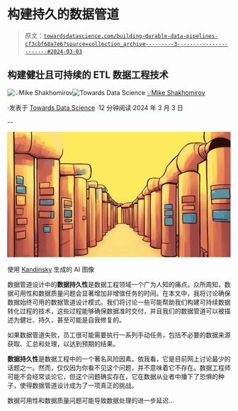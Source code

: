 # 构建持久的数据管道

> 原文：[`towardsdatascience.com/building-durable-data-pipelines-cf3cbf68a7e6?source=collection_archive---------3-----------------------#2024-03-03`](https://towardsdatascience.com/building-durable-data-pipelines-cf3cbf68a7e6?source=collection_archive---------3-----------------------#2024-03-03)

## 构建健壮且可持续的 ETL 数据工程技术

[](https://mshakhomirov.medium.com/?source=post_page---byline--cf3cbf68a7e6--------------------------------)![💡Mike Shakhomirov](https://mshakhomirov.medium.com/?source=post_page---byline--cf3cbf68a7e6--------------------------------)[](https://towardsdatascience.com/?source=post_page---byline--cf3cbf68a7e6--------------------------------)![Towards Data Science](https://towardsdatascience.com/?source=post_page---byline--cf3cbf68a7e6--------------------------------) [💡Mike Shakhomirov](https://mshakhomirov.medium.com/?source=post_page---byline--cf3cbf68a7e6--------------------------------)

·发表于 [Towards Data Science](https://towardsdatascience.com/?source=post_page---byline--cf3cbf68a7e6--------------------------------) ·12 分钟阅读·2024 年 3 月 3 日

--

![](img/9477e71d20a799323560cfb603375e37.png)

使用 [Kandinsky](https://github.com/ai-forever/Kandinsky-2) 生成的 AI 图像

数据管道设计中的**数据持久性**是数据工程领域一个广为人知的痛点。众所周知，数据可用性和数据质量问题会显著增加非增值任务的时间。在本文中，我将讨论确保数据始终可用的数据管道设计模式。我们将讨论一些可能帮助我们构建可持续数据转化过程的技术，这些过程能够确保数据准时交付，并且我们的数据管道可以被描述为健壮、持久，甚至可能是自我修复的。

如果数据管道失败，员工很可能需要执行一系列手动任务，包括不必要的数据来源获取、汇总和处理，以达到预期的结果。

**数据持久性**是数据工程中的一个著名风险因素。依我看，它是目前网上讨论最少的话题之一。然而，仅仅因为你看不见这个问题，并不意味着它不存在。数据工程师可能不会经常谈论它，但这个问题确实存在，它在数据从业者中播下了恐惧的种子，使得数据管道设计成为了一项真正的挑战。

数据可用性和数据质量问题可能导致数据处理的进一步延迟…
